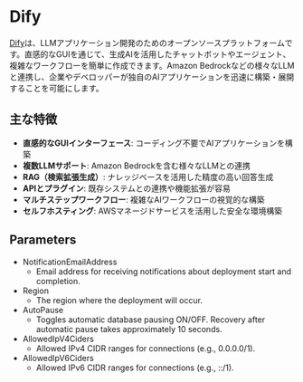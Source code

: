 # Dify

[Dify](https://dify.ai/jp)は、LLMアプリケーション開発のためのオープンソースプラットフォームです。直感的なGUIを通じて、生成AIを活用したチャットボットやエージェント、複雑なワークフローを簡単に作成できます。Amazon Bedrockなどの様々なLLMと連携し、企業やデベロッパーが独自のAIアプリケーションを迅速に構築・展開することを可能にします。

## 主な特徴

- **直感的なGUIインターフェース**: コーディング不要でAIアプリケーションを構築
- **複数LLMサポート**: Amazon Bedrockを含む様々なLLMとの連携
- **RAG（検索拡張生成）**: ナレッジベースを活用した精度の高い回答生成
- **APIとプラグイン**: 既存システムとの連携や機能拡張が容易
- **マルチステップワークフロー**: 複雑なAIワークフローの視覚的な構築
- **セルフホスティング**: AWSマネージドサービスを活用した安全な環境構築

## Parameters

* NotificationEmailAddress
    * Email address for receiving notifications about deployment start and completion.
* Region
    * The region where the deployment will occur.
* AutoPause
    * Toggles automatic database pausing ON/OFF. Recovery after automatic pause takes approximately 10 seconds.
* AllowedIpV4Ciders
    * Allowed IPv4 CIDR ranges for connections (e.g., 0.0.0.0/1).
* AllowedIpV6Ciders
    * Allowed IPv6 CIDR ranges for connections (e.g., ::/1).
